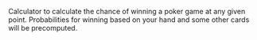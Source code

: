 Calculator to calculate the chance of winning a poker game at any given point. Probabilities for winning based on your hand and some other cards will be precomputed.
